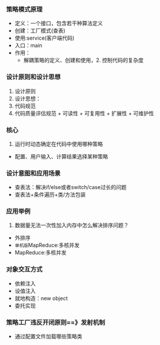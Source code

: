 ### 策略模式原理
+ 定义：一个接口，包含若干种算法定义
+ 创建：工厂模式(查表)
+ 使用:service(客户端代码)
+ 入口：main
+ 作用：
  + 解耦策略的定义、创建和使用，2. 控制代码的复杂度
### 设计原则和设计思想
1. 设计原则
2. 设计思想：
  2. 代码规范
  3. 代码质量评估规范
    + 可读性
    + 可复用性
    + 扩展性
    + 可维护性
### 核心
1. 运行时动态确定在代码中使用哪种策略
  + 配置、用户输入、计算结果选择某种策略
### 设计意图和应用场景
  + 查表法：解决if/else或者switch/case过长的问题
  + 查表法+条件遍历+类/方法包装
### 应用举例
1. 数据量无法一次性加入内存中怎么解决排序问题？
  + 外排序
  + `单机版`MapReduce:多核并发
  + MapReduce:多核并发

### 对象交互方式
+ 依赖注入
+ 设值注入
+ 就地构造：new object
+ 委托实现

### 策略工厂违反开闭原则==》发射机制
  + 通过配置文件加载哪些策略类
